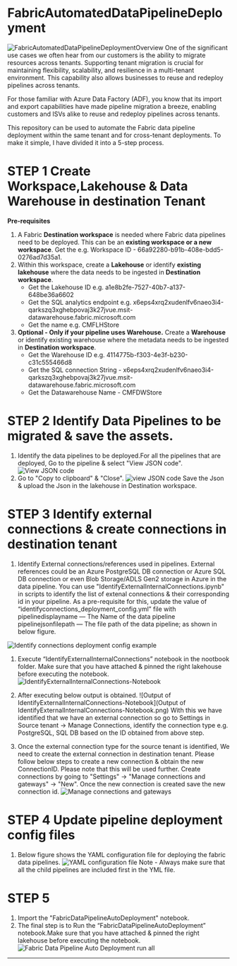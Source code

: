 # FabricAutomatedDataPipelineDeployment

![FabricAutomatedDataPipelineDeploymentOverview](images/MigrateFabricDataPipelineOverview.png)
One of the significant use cases we often hear from our customers is the ability to migrate resources across tenants. Supporting tenant migration is crucial for maintaining flexibility, scalability, and resilience in a multi-tenant environment. This capability also allows businesses to reuse and redeploy pipelines across tenants.

For those familiar with Azure Data Factory (ADF), you know that its import and export capabilities have made pipeline migration a breeze, enabling customers and ISVs alike to reuse and redeploy pipelines across tenants.

This repository can be used to automate the Fabric data pipeline deployment within the same tenant and for cross-tenant deployments. To make it simple, I have divided it into a 5-step process.

# STEP 1 Create Workspace,Lakehouse & Data Warehouse in destination Tenant
**Pre-requisites**
1. A Fabric **Destination workspace** is needed where Fabric data pipelines need to be deployed. This can be an **existing workspace or a new workspace**. Get the e.g. Workspace ID - 66a92280-b91b-408e-bdd5-0276ad7d35a1.
1. Within this workspace, create a **Lakehouse** or identify **existing lakehouse** where the data needs to be ingested in **Destination workspace**.
    - Get the Lakehouse ID e.g. a1e8b2fe-7527-40b7-a137-648be36a6602
    - Get the SQL analytics endpoint e.g. x6eps4xrq2xudenlfv6naeo3i4-qarkszq3xghebpovaj3k27jvue.msit-datawarehouse.fabric.microsoft.com
    - Get the name e.g. CMFLHStore
1. **Optional - Only if your pipeline uses Warehouse.** Create a **Warehouse** or identify existing warehouse where the metadata needs to be ingested in **Destination workspace**.
     - Get the Warehouse ID e.g. 4114775b-f303-4e3f-b230-c31c555466d8
     - Get the SQL connection String - x6eps4xrq2xudenlfv6naeo3i4-qarkszq3xghebpovaj3k27jvue.msit-datawarehouse.fabric.microsoft.com
     - Get the Datawarehouse Name  - CMFDWStore

# STEP 2 Identify Data Pipelines to be migrated & save the assets.
1. Identify the data pipelines to be deployed.For all the pipelines that are deployed, Go to the pipeline & select "View JSON code".
![View JSON code](images/viewJSONcode.png)
1. Go to "Copy to clipboard" & "Close".
  ![view JSON code](images/copytoclipboard.png)
  Save the Json & upload the Json in the lakehouse in Destination workspace.

# STEP 3 Identify external connections & create connections in destination tenant
1. Identify External connections/references used in pipelines. External references could be an Azure PostgreSQL DB connection or Azure SQL DB connection or even  Blob Storage/ADLS Gen2 storage in Azure in the data pipeline. You can use "IdentifyExternalInternalConnections.ipynb" in scripts to identify the list of extenal connections & their corresponding id in your pipeline.
As a pre-requisite for this, update the value of “identifyconnections_deployment_config.yml” file with
  pipelinedisplayname — The Name of the data pipeline
  pipelinejsonfilepath — The file path of the data pipeline; as shown in below figure.

  ![Identify connections deployment config example](images/identifyconnections_deployment_config_example.png)
1. Execute “IdentifyExternalInternalConnections” notebook in the nootbook folder. Make sure that you have attached & pinned the right lakehouse before executing the notebook.
![IdentifyExternalInternalConnections-Notebook](images/IdentifyExternalInternalConnections-Notebook.png)
1. After executing below output is obtained.
![Output of IdentifyExternalInternalConnections-Notebook](Output of IdentifyExternalInternalConnections-Notebook.png)
With this we have identified that we have an external connection so go to Settings in Source tenant -> Manage Connections, identify the connection type e.g. PostgreSQL, SQL DB based on the ID obtained from above step.

1. Once the external connection type for the source tenant is identified, We need to create the external connection in destination tenant. Please follow below steps to create a new connection & obtain the new ConnectionID. Please note that this will be used further.
Create connections by going to "Settings" -> "Manage connections and gateways" -> "New". Once the new connection is created save the new connection id.
![Manage connections and gateways](images/manageconnection.png)

# STEP 4 Update pipeline deployment config files
1. Below figure shows the YAML configuration file for deploying the fabric data pipelines.
![YAML configuration file](images/pipeline_deployment_config_details.png)
Note - Always make sure that all the child pipelines are included first in the YML file.

# STEP 5
1. Import the "FabricDataPipelineAutoDeployment" notebook.
1. The final step is to Run the “FabricDataPipelineAutoDeployment” notebook.Make sure that you have attached & pinned the right lakehouse before executing the notebook.
![Fabric Data Pipeline Auto Deployment run all](images/FabricDataPipelineAutoDeployment_runall.png)
--------------------------------------------------------------------


